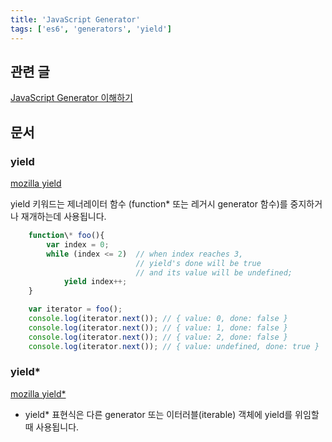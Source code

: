 ```yaml
---
title: 'JavaScript Generator'
tags: ['es6', 'generators', 'yield']
---
```


## 관련 글

[JavaScript Generator 이해하기](https://wonism.github.io/javascript-generator/)

## 문서

### yield

[mozilla yield](https://developer.mozilla.org/ko/docs/Web/JavaScript/Reference/Operators/yield)

yield 키워드는 제너레이터 함수 (function\* 또는 레거시 generator 함수)를 중지하거나 재개하는데 사용됩니다.

```javascript
    function\* foo(){
        var index = 0;
        while (index <= 2)  // when index reaches 3,
                            // yield's done will be true
                            // and its value will be undefined;
            yield index++;
    }

    var iterator = foo();
    console.log(iterator.next()); // { value: 0, done: false }
    console.log(iterator.next()); // { value: 1, done: false }
    console.log(iterator.next()); // { value: 2, done: false }
    console.log(iterator.next()); // { value: undefined, done: true }
```

### yield\*

[mozilla yield\*](https://developer.mozilla.org/ko/docs/Web/JavaScript/Reference/Operators/yield*)

-   yield\* 표현식은 다른 generator 또는 이터러블(iterable) 객체에 yield를 위임할 때 사용됩니다.
